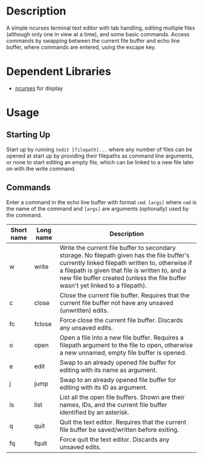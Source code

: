 # Description

A simple ncurses terminal text editor with tab handling, editing multiple files (although only one in view
at a time), and some basic commands. Access commands by swapping between the current file buffer and echo line
buffer, where commands are entered, using the escape key.


# Dependent Libraries

* [ncurses](https://invisible-island.net/ncurses/ncurses.html) for display


# Usage

## Starting Up

Start up by running `tedit [filepath]...` where any number of files can be opened at start up by
providing their filepaths as command line arguments, or none to start editing an empty file, which can
be linked to a new file later on with the write command.

## Commands

Enter a command in the echo line buffer with format `cmd [args]` where `cmd` is the name of the command
and `[args]` are arguments (optionally) used by the command.

| Short name | Long name | Description |
| --- | --- | --- |
| w | write | Write the current file buffer to secondary storage. No filepath given has the file buffer's currently linked filepath written to, otherwise if a filepath is given that file is written to, and a new file buffer created (unless the file buffer wasn't yet linked to a filepath). |
| c | close | Close the current file buffer. Requires that the current file buffer not have any unsaved (unwritten) edits. |
| fc | fclose | Force close the current file buffer. Discards any unsaved edits. |
| o | open | Open a file into a new file buffer. Requires a filepath argument to the file to open, otherwise a new unnamed, empty file buffer is opened. |
| e | edit | Swap to an already opened file buffer for editing with its name as argument. |
| j | jump | Swap to an already opened file buffer for editing with its ID as argument. |
| ls | list | List all the open file buffers. Shown are their names, IDs, and the current file buffer identified by an asterisk. |
| q | quit | Quit the text editor. Requires that the current file buffer be saved/written before exiting. |
| fq | fquit | Force quit the text editor. Discards any unsaved edits. |


